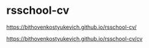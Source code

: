 # rsschool-cv 

https://bithovenkostyukevich.github.io/rsschool-cv/

https://bithovenkostyukevich.github.io/rsschool-cv/cv 
